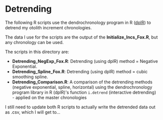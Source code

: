 # Detrending

The following R scripts use the dendrochronology program in R ([dplR](http://cran.r-project.org/web/packages/dplR/dplR.pdf "dplR pdf")) to detrend my otolith increment chronologies.

The data I use for the scripts are the output of the **Initialize_Incs_Fox.R**, but any chronology can be used.

The scripts in this directory are:
* **Detrending_NegExp_Fox.R**: Detrending (using dplR) method = Negative Exponential. 
* **Detrending_Spline_Fox.R**: Detrending (using dplR) method = cubic smoothing spline.
* **Detrending_Comparison.R**: A comparison of the detrending methods (negative exponential, spline, horizontal) using the dendrochronology program library in R (dplR)'s function ```i.detrend``` (interactive detrending) - applied on the master chronologies

I still need to update both R scripts to actually write the detrended data out as .csv, which I will get to...
